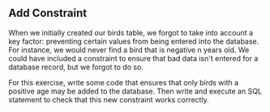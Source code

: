 ## Add Constraint
When we initially created our birds table, we forgot to take into account a key factor: preventing certain values from being entered into the database. For instance, we would never find a bird that is negative n years old. We could have included a constraint to ensure that bad data isn't entered for a database record, but we forgot to do so.

For this exercise, write some code that ensures that only birds with a positive age may be added to the database. Then write and execute an SQL statement to check that this new constraint works correctly.